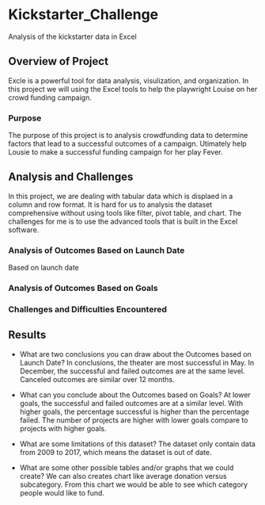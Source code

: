 # Kickstarter_Challenge
Analysis of the kickstarter data in Excel

## Overview of Project
Excle is a powerful tool for data analysis, visulization, and organization.
In this project we will using the Excel tools to help the playwright Louise on her crowd funding campaign.

### Purpose
The purpose of this project is to analysis crowdfunding data to determine factors that lead to a successful outcomes of a campaign. 
Utimately help Lousie to make a successful funding campaign for her play Fever.


## Analysis and Challenges
In this project, we are dealing with tabular data which is displaed in a column and row format. It is hard for us to analysis the dataset comprehensive without using tools like filter, pivot table, and chart. The challenges for me is to use the advanced tools that is built in the Excel software.

### Analysis of Outcomes Based on Launch Date
Based on launch date

### Analysis of Outcomes Based on Goals

### Challenges and Difficulties Encountered


## Results
- What are two conclusions you can draw about the Outcomes based on Launch Date?
In conclusions, the theater are most successful in May. In December, the successful and failed outcomes are at the same level. Canceled outcomes are similar over 12 months.

- What can you conclude about the Outcomes based on Goals?
At lower goals, the successful and failed outcomes are at a similar level. With higher goals, the percentage successful is higher than the percentage failed. The number of projects are higher with lower goals compare to projects with higher goals.

- What are some limitations of this dataset?
The dataset only contain data from 2009 to 2017, which means the dataset is out of date.

- What are some other possible tables and/or graphs that we could create?
We can also creates chart like average donation versus subcategory. From this chart we would be able to see which category people would like to fund.
